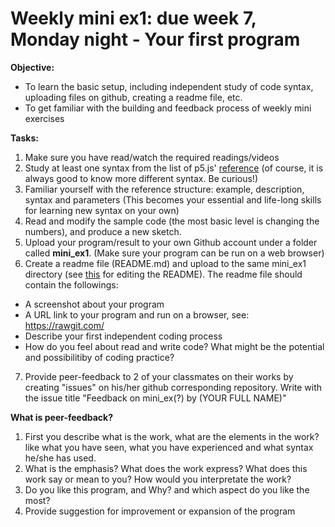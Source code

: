 # Weekly mini ex1: due week 7, Monday night - Your first program

**Objective:**
- To learn the basic setup, including independent study of code syntax, uploading files on github, creating a readme file, etc. 
- To get familiar with the building and feedback process of weekly mini exercises

**Tasks:**
1. Make sure you have read/watch the required readings/videos
2. Study at least one syntax from the list of p5.js' [reference](https://p5js.org/reference/) (of course, it is always good to know more different syntax. Be curious!)
3. Familiar yourself with the reference structure: example, description, syntax and parameters (This becomes your essential and life-long skills for learning new syntax on your own)
4. Read and modify the sample code (the most basic level is changing the numbers), and produce a new sketch.
5. Upload your program/result to your own Github account under a folder called **mini_ex1**. (Make sure your program can be run on a web browser) 
6. Create a readme file (README.md) and upload to the same mini_ex1 directory (see [this](https://github.com/adam-p/markdown-here/wiki/Markdown-Cheatsheet) for editing the README). The readme file should contain the followings:
- A screenshot about your program
- A URL link to your program and run on a browser, see: https://rawgit.com/
- Describe your first independent coding process
- How do you feel about read and write code? What might be the potential and possibilitiby of coding practice?
7. Provide peer-feedback to 2 of your classmates on their works by creating "issues" on his/her github corresponding repository. Write with the issue title "Feedback on mini_ex(?) by (YOUR FULL NAME)"

**What is peer-feedback?**
1. First you describe what is the work, what are the elements in the work? like what you have seen, what you have experienced and what syntax he/she has used.
2. What is the emphasis? What does the work express? What does this work say or mean to you? How would you interpretate the work?
3. Do you like this program, and Why? and which aspect do you like the most? 
4. Provide suggestion for improvement or expansion of the program
